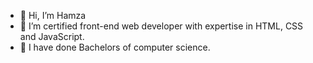 - 👋 Hi, I’m Hamza
- 👀 I’m certified front-end web developer with expertise in HTML, CSS and JavaScript.
- 🌱 I have done Bachelors of computer science.

<!---
who-hamza/who-hamza is a ✨ special ✨ repository because its `README.md` (this file) appears on your GitHub profile.
You can click the Preview link to take a look at your changes.
--->
